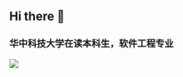 ## Hi there 👋

### 华中科技大学在读本科生，软件工程专业

<img   align="center" src="https://github-readme-stats.vercel.app/api/top-langs/?username=zjx-arknights&locale=en&line_height=33&theme=&langs_count=10&layout=compact"/>
